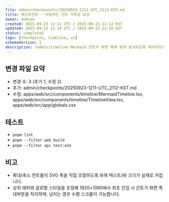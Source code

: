 ```yaml
---
file: admin/checkpoints/20250923-1211-UTC_2112-KST.md
title: 체크포인트 - 타임라인 간트 가독성 보강
owner: duksan
created: 2025-09-23 12:11 UTC / 2025-09-23 21:12 KST
updated: 2025-09-23 12:16 UTC / 2025-09-23 21:16 KST
status: completed
tags: [checkpoint, timeline, ui]
schemaVersion: 1
description: /admin/timeline Mermaid 간트가 화면 폭에 맞게 표시되도록 레이아웃과 확대/축소 로직을 개선했습니다. branch=chore/branch-protection-warmup, head=HEAD
---
```


## 변경 파일 요약
- 변경 수: 3 (추가 1, 수정 2)
- 추가: admin/checkpoints/20250923-1211-UTC_2112-KST.md
- 수정: apps/web/src/components/timeline/MermaidTimeline.tsx, apps/web/src/components/timeline/TimelineView.tsx, apps/web/src/app/globals.css

## 테스트
- `pnpm lint`
- `pnpm --filter web build`
- `pnpm --filter api test:e2e`

## 비고
- 확대/축소 컨트롤이 SVG 폭을 직접 조절하도록 바꿔 텍스트/바 크기가 실제로 커집니다.
- 상위 래퍼와 글로벌 스타일을 조정해 1920×1080에서 최초 진입 시 간트가 화면 폭 대부분을 차지하며, 넘치는 경우 수평 스크롤이 가능합니다.
